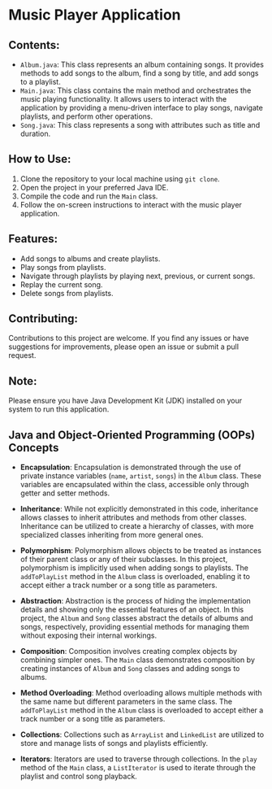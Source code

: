 # Music Player Application

## Contents:
- `Album.java`: This class represents an album containing songs. It provides methods to add songs to the album, find a song by title, and add songs to a playlist.
- `Main.java`: This class contains the main method and orchestrates the music playing functionality. It allows users to interact with the application by providing a menu-driven interface to play songs, navigate playlists, and perform other operations.
- `Song.java`: This class represents a song with attributes such as title and duration.

## How to Use:
1. Clone the repository to your local machine using `git clone`.
2. Open the project in your preferred Java IDE.
3. Compile the code and run the `Main` class.
4. Follow the on-screen instructions to interact with the music player application.

## Features:
- Add songs to albums and create playlists.
- Play songs from playlists.
- Navigate through playlists by playing next, previous, or current songs.
- Replay the current song.
- Delete songs from playlists.

## Contributing:
Contributions to this project are welcome. If you find any issues or have suggestions for improvements, please open an issue or submit a pull request.

## Note:
Please ensure you have Java Development Kit (JDK) installed on your system to run this application.

## Java and Object-Oriented Programming (OOPs) Concepts

- **Encapsulation**: Encapsulation is demonstrated through the use of private instance variables (`name`, `artist`, `songs`) in the `Album` class. These variables are encapsulated within the class, accessible only through getter and setter methods.

- **Inheritance**: While not explicitly demonstrated in this code, inheritance allows classes to inherit attributes and methods from other classes. Inheritance can be utilized to create a hierarchy of classes, with more specialized classes inheriting from more general ones.

- **Polymorphism**: Polymorphism allows objects to be treated as instances of their parent class or any of their subclasses. In this project, polymorphism is implicitly used when adding songs to playlists. The `addToPlayList` method in the `Album` class is overloaded, enabling it to accept either a track number or a song title as parameters.

- **Abstraction**: Abstraction is the process of hiding the implementation details and showing only the essential features of an object. In this project, the `Album` and `Song` classes abstract the details of albums and songs, respectively, providing essential methods for managing them without exposing their internal workings.

- **Composition**: Composition involves creating complex objects by combining simpler ones. The `Main` class demonstrates composition by creating instances of `Album` and `Song` classes and adding songs to albums.

- **Method Overloading**: Method overloading allows multiple methods with the same name but different parameters in the same class. The `addToPlayList` method in the `Album` class is overloaded to accept either a track number or a song title as parameters.

- **Collections**: Collections such as `ArrayList` and `LinkedList` are utilized to store and manage lists of songs and playlists efficiently.

- **Iterators**: Iterators are used to traverse through collections. In the `play` method of the `Main` class, a `ListIterator` is used to iterate through the playlist and control song playback.

